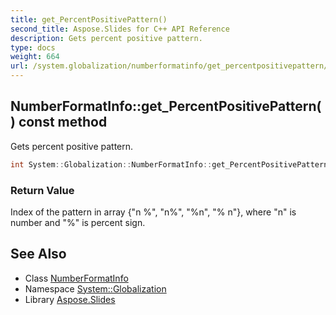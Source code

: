 ```yaml
---
title: get_PercentPositivePattern()
second_title: Aspose.Slides for C++ API Reference
description: Gets percent positive pattern.
type: docs
weight: 664
url: /system.globalization/numberformatinfo/get_percentpositivepattern/
---
```

## NumberFormatInfo::get_PercentPositivePattern() const method


Gets percent positive pattern.

```cpp
int System::Globalization::NumberFormatInfo::get_PercentPositivePattern() const
```


### Return Value

Index of the pattern in array {\"n %\", \"n%\", \"%n\", \"% n\"}, where \"n\" is number and \"%\" is percent sign.

## See Also

* Class [NumberFormatInfo](../)
* Namespace [System::Globalization](../../)
* Library [Aspose.Slides](../../../)
